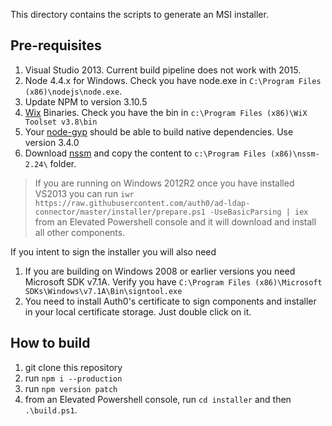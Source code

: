 This directory contains the scripts to generate an MSI installer.

## Pre-requisites

1.  Visual Studio 2013. Current build pipeline does not work with 2015.
2.  Node 4.4.x for Windows. Check you have node.exe in `C:\Program Files (x86)\nodejs\node.exe`.
3.  Update NPM to version 3.10.5
4.  [Wix](https://wix.codeplex.com/releases/) Binaries. Check you have the bin in `c:\Program Files (x86)\WiX Toolset v3.8\bin`
5.  Your [node-gyp](https://github.com/TooTallNate/node-gyp/#installation) should be able to build native dependencies. Use version 3.4.0
6.  Download [nssm](http://nssm.cc/release/nssm-2.24.zip) and copy the content to `c:\Program Files (x86)\nssm-2.24\` folder.

> If you are running on Windows 2012R2 once you have installed VS2013 you can run `iwr https://raw.githubusercontent.com/auth0/ad-ldap-connector/master/installer/prepare.ps1 -UseBasicParsing | iex` from an Elevated Powershell console and it will download and install all other components.

If you intent to sign the installer you will also need 
1.  If you are building on Windows 2008 or earlier versions you need Microsoft SDK v7.1A. Verify you have `C:\Program Files (x86)\Microsoft SDKs\Windows\v7.1A\Bin\signtool.exe`
2.  You need to install Auth0's certificate to sign components and installer in your local certificate storage. Just double click on it.

## How to build

1.  git clone this repository
2.  run `npm i --production`
3.  run `npm version patch`
4.  from an Elevated Powershell console, run `cd installer` and then `.\build.ps1`.
